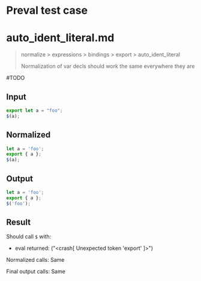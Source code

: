 # Preval test case

# auto_ident_literal.md

> normalize > expressions > bindings > export > auto_ident_literal
>
> Normalization of var decls should work the same everywhere they are

#TODO

## Input

`````js filename=intro
export let a = "foo";
$(a);
`````

## Normalized

`````js filename=intro
let a = 'foo';
export { a };
$(a);
`````

## Output

`````js filename=intro
let a = 'foo';
export { a };
$('foo');
`````

## Result

Should call `$` with:
 - eval returned: ("<crash[ Unexpected token 'export' ]>")

Normalized calls: Same

Final output calls: Same
